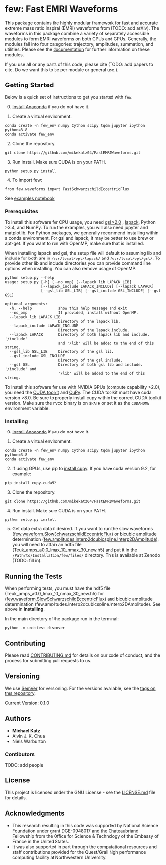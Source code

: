 # few: Fast EMRI Waveforms

This package contains the highly modular framework for fast and accurate extreme mass ratio inspiral (EMRI) waveforms from (TODO: add arXiv). The waveforms in this package combine a variety of separately accessible modules to form EMRI waveforms on both CPUs and GPUs. Generally, the modules fall into four categories: trajectory, amplitudes, summation, and utilities. Please see the [documentation](https://mikekatz04.github.io/FastEMRIWaveforms/) for further information on these modules.

If you use all or any parts of this code, please cite (TODO: add papers to cite. Do we want this to be per module or general use.).

## Getting Started

Below is a quick set of instructions to get you started with `few`.

0) [Install Anaconda](https://docs.anaconda.com/anaconda/install/) if you do not have it.

1) Create a virtual environment.

```
conda create -n few_env numpy Cython scipy tqdm jupyter ipython python=3.8
conda activate few_env
```

2) Clone the repository.

```
git clone https://github.com/mikekatz04/FastEMRIWaveforms.git
```

3) Run install. Make sure CUDA is on your PATH.

```
python setup.py install
```

4) To import few:

```
from few.waveforms import FastSchwarzschildEccentricFlux
```

See [examples notebook](examples/SchwarzschildEccentricWaveform_intro.ipynb).


### Prerequisites

To install this software for CPU usage, you need [gsl >2.0](https://www.gnu.org/software/gsl/) , [lapack](https://www.netlib.org/lapack/lug/node14.html), Python >3.4, and NumPy. To run the examples, you will also need jupyter and matplotlib. For Python packages, we generally recommend installing within a conda environment. For gsl and lapack, it may be better to use brew or apt-get. If you want to run with OpenMP, make sure that is installed.

When installing lapack and gsl, the setup file will default to assuming lib and include for both are in `/usr/local/opt/lapack/` and `/usr/local/opt/gsl/`. To provide other lib and include directories you can provide command line options when installing. You can also remove usage of OpenMP.

```
python setup.py --help
usage: setup.py [-h] [--no_omp] [--lapack_lib LAPACK_LIB]
                [--lapack_include LAPACK_INCLUDE] [--lapack LAPACK]
                [--gsl_lib GSL_LIB] [--gsl_include GSL_INCLUDE] [--gsl GSL]

optional arguments:
  -h, --help            show this help message and exit
  --no_omp              If provided, install without OpenMP.
  --lapack_lib LAPACK_LIB
                        Directory of the lapack lib.
  --lapack_include LAPACK_INCLUDE
                        Directory of the lapack include.
  --lapack LAPACK       Directory of both lapack lib and include. '/include'
                        and '/lib' will be added to the end of this string.
  --gsl_lib GSL_LIB     Directory of the gsl lib.
  --gsl_include GSL_INCLUDE
                        Directory of the gsl include.
  --gsl GSL             Directory of both gsl lib and include. '/include' and
                        '/lib' will be added to the end of this string.
```

To install this software for use with NVIDIA GPUs (compute capability >2.0), you need the [CUDA toolkit](https://docs.nvidia.com/cuda/cuda-installation-guide-linux/index.html) and [CuPy](https://cupy.chainer.org/). The CUDA toolkit must have cuda version >8.0. Be sure to properly install cupy within the correct CUDA toolkit version. Make sure the nvcc binary is on `$PATH` or set it as the `CUDAHOME` environment variable.

### Installing


0) [Install Anaconda](https://docs.anaconda.com/anaconda/install/) if you do not have it.

1) Create a virtual environment.

```
conda create -n few_env numpy Cython scipy tqdm jupyter ipython python=3.8
conda activate few_env
```

2) If using GPUs, use pip to [install cupy](https://docs-cupy.chainer.org/en/stable/install.html). If you have cuda version 9.2, for example:

```
pip install cupy-cuda92
```

3) Clone the repository.

```
git clone https://github.com/mikekatz04/FastEMRIWaveforms.git
```

4) Run install. Make sure CUDA is on your PATH.

```
python setup.py install
```

5) Get data extra data if desired. If you want to run the slow waveforms ([few.waveform.SlowSchwarzschildEccentricFlux](https://mikekatz04.github.io/FastEMRIWaveforms/html/index.html?highlight=slow#few.waveform.SlowSchwarzschildEccentricFlux)) or bicubic amplitude determination ([few.amplitudes.interp2dcubicspline.Interp2DAmplitude](https://mikekatz04.github.io/FastEMRIWaveforms/html/index.html?highlight=interp2d#few.amplitude.interp2dcubicspline.Interp2DAmplitude)), you will need to attain an hdf5 file (Teuk_amps_a0.0_lmax_10_nmax_30_new.h5) and put it in the `/Path/to/Installation/few/files/` directory. This is available at Zenodo (TODO: fill in).


## Running the Tests

When performing tests, you must have the hdf5 file (Teuk_amps_a0.0_lmax_10_nmax_30_new.h5) for ([few.waveform.SlowSchwarzschildEccentricFlux](https://mikekatz04.github.io/FastEMRIWaveforms/html/index.html?highlight=slow#few.waveform.SlowSchwarzschildEccentricFlux)) and bicubic amplitude determination ([few.amplitudes.interp2dcubicspline.Interp2DAmplitude](https://mikekatz04.github.io/FastEMRIWaveforms/html/index.html?highlight=interp2d#few.amplitude.interp2dcubicspline.Interp2DAmplitude)). See above in **Installing**.

In the main directory of the package run in the terminal:
```
python -m unittest discover
```


## Contributing

Please read [CONTRIBUTING.md](CONTRIBUTING.md) for details on our code of conduct, and the process for submitting pull requests to us.

## Versioning

We use [SemVer](http://semver.org/) for versioning. For the versions available, see the [tags on this repository](https://github.com/mikekatz04/gce/tags).

Current Version: 0.1.0

## Authors

* **Michael Katz**
* Alvin J. K. Chua
* Niels Warburton

### Contibutors

TODO: add people

## License

This project is licensed under the GNU License - see the [LICENSE.md](LICENSE.md) file for details.

## Acknowledgments

* This research resulting in this code was supported by National Science Foundation under grant DGE-0948017 and the Chateaubriand Fellowship from the Office for Science \& Technology of the Embassy of France in the United States.
* It was also supported in part through the computational resources and staff contributions provided for the Quest/Grail high performance computing facility at Northwestern University.
